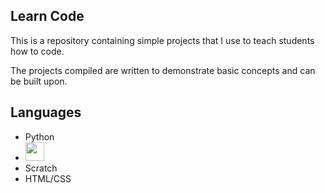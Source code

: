 <head>
  <link rel="stylesheet" href="https://cdn.jsdelivr.net/gh/devicons/devicon@v2.14.0/devicon.min.css">
</head>

<body>
<h2>Learn Code</h2>
<p>This is a repository containing simple projects that I use to teach students how to code.</p>
<p>The projects compiled are written to demonstrate basic concepts and can be built upon.</p>

<h2>Languages</h2>
<ul>
  <li>Python</li>
  
<li><img src="https://cdn.jsdelivr.net/gh/devicons/devicon/icons/cplusplus/cplusplus-original.svg" style="width: 30px; height: 30px;" /></li>
  <li>Scratch</li>
  <li>HTML/CSS</li>
</ul>
</body>
